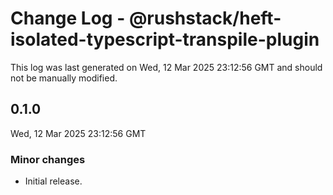 # Change Log - @rushstack/heft-isolated-typescript-transpile-plugin

This log was last generated on Wed, 12 Mar 2025 23:12:56 GMT and should not be manually modified.

## 0.1.0
Wed, 12 Mar 2025 23:12:56 GMT

### Minor changes

- Initial release.

